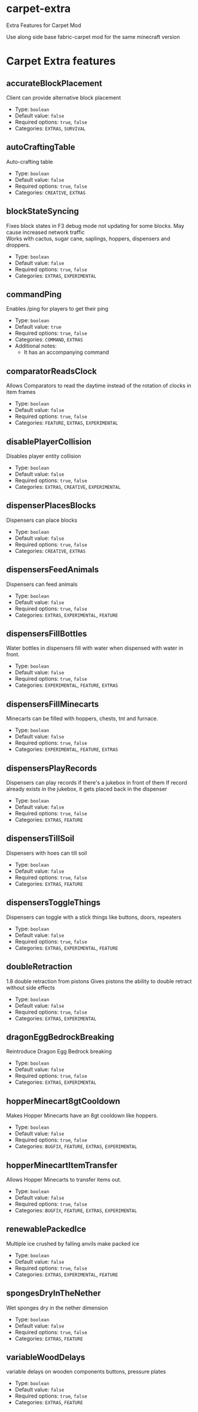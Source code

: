 # carpet-extra
Extra Features for Carpet Mod

Use along side base fabric-carpet mod for the same minecraft version

# Carpet Extra features
## accurateBlockPlacement
Client can provide alternative block placement
* Type: `boolean`
* Default value: `false`
* Required options: `true`, `false`
* Categories: `EXTRAS`, `SURVIVAL`

## autoCraftingTable
Auto-crafting table
* Type: `boolean`
* Default value: `false`
* Required options: `true`, `false`
* Categories: `CREATIVE`, `EXTRAS`

## blockStateSyncing
Fixes block states in F3 debug mode not updating for some blocks. May cause increased network traffic  
Works with cactus, sugar cane, saplings, hoppers, dispensers and droppers.  
* Type: `boolean`  
* Default value: `false`  
* Required options: `true`, `false`  
* Categories: `EXTRAS`, `EXPERIMENTAL`  

## commandPing
Enables /ping for players to get their ping
* Type: `boolean`
* Default value: `true`
* Required options: `true`, `false`
* Categories: `COMMAND`, `EXTRAS`
* Additional notes:
  * It has an accompanying command

## comparatorReadsClock
Allows Comparators to read the daytime instead of the rotation of clocks in item frames
* Type: `boolean`
* Default value: `false`
* Required options: `true`, `false`
* Categories: `FEATURE`, `EXTRAS`, `EXPERIMENTAL`

## disablePlayerCollision
Disables player entity collision  
* Type: `boolean`  
* Default value: `false`  
* Required options: `true`, `false`  
* Categories: `EXTRAS`, `CREATIVE`, `EXPERIMENTAL`  

## dispenserPlacesBlocks
Dispensers can place blocks
* Type: `boolean`
* Default value: `false`
* Required options: `true`, `false`
* Categories: `CREATIVE`, `EXTRAS`

## dispensersFeedAnimals
Dispensers can feed animals  
* Type: `boolean`  
* Default value: `false`  
* Required options: `true`, `false`  
* Categories: `EXTRAS`, `EXPERIMENTAL`, `FEATURE`  

## dispensersFillBottles
Water bottles in dispensers fill with water when dispensed with water in front.
* Type: `boolean`
* Default value: `false`
* Required options: `true`, `false`
* Categories: `EXPERIMENTAL`, `FEATURE`, `EXTRAS`

## dispensersFillMinecarts
Minecarts can be filled with hoppers, chests, tnt and furnace.
* Type: `boolean`
* Default value: `false`
* Required options: `true`, `false`
* Categories: `EXPERIMENTAL`, `FEATURE`, `EXTRAS`

## dispensersPlayRecords
Dispensers can play records if there's a jukebox in front of them
If record already exists in the jukebox, it gets placed back in the dispenser
* Type: `boolean`
* Default value: `false`
* Required options: `true`, `false`
* Categories: `EXTRAS`, `FEATURE`

## dispensersTillSoil
Dispensers with hoes can till soil
* Type: `boolean`
* Default value: `false`
* Required options: `true`, `false`
* Categories: `EXTRAS`, `FEATURE`

## dispensersToggleThings
Dispensers can toggle with a stick things like buttons, doors, repeaters
* Type: `boolean`
* Default value: `false`
* Required options: `true`, `false`
* Categories: `EXTRAS`, `EXPERIMENTAL`, `FEATURE`

## doubleRetraction
1.8 double retraction from pistons
Gives pistons the ability to double retract without side effects
* Type: `boolean`
* Default value: `false`
* Required options: `true`, `false`
* Categories: `EXTRAS`, `EXPERIMENTAL`

## dragonEggBedrockBreaking
Reintroduce Dragon Egg Bedrock breaking  
* Type: `boolean`  
* Default value: `false`  
* Required options: `true`, `false`  
* Categories: `EXTRAS`, `EXPERIMENTAL`  

## hopperMinecart8gtCooldown
Makes Hopper Minecarts have an 8gt cooldown like hoppers.
* Type: `boolean`
* Default value: `false`
* Required options: `true`, `false`
* Categories: `BUGFIX`, `FEATURE`, `EXTRAS`, `EXPERIMENTAL`

## hopperMinecartItemTransfer
Allows Hopper Minecarts to transfer items out.
* Type: `boolean`
* Default value: `false`
* Required options: `true`, `false`
* Categories: `BUGFIX`, `FEATURE`, `EXTRAS`, `EXPERIMENTAL`

## renewablePackedIce
Multiple ice crushed by falling anvils make packed ice
* Type: `boolean`
* Default value: `false`
* Required options: `true`, `false`
* Categories: `EXTRAS`, `EXPERIMENTAL`, `FEATURE`

## spongesDryInTheNether
Wet sponges dry in the nether dimension
* Type: `boolean`
* Default value: `false`
* Required options: `true`, `false`
* Categories: `EXTRAS`, `FEATURE`

## variableWoodDelays
variable delays on wooden components
buttons, pressure plates
* Type: `boolean`
* Default value: `false`
* Required options: `true`, `false`
* Categories: `EXTRAS`, `FEATURE`